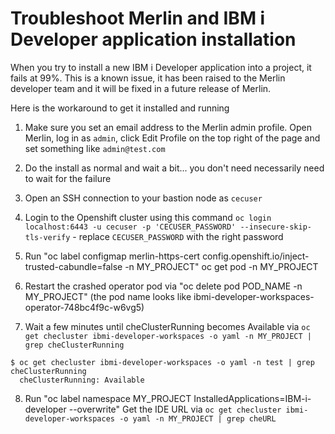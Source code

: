 
# Troubleshoot Merlin and IBM i Developer application installation
    
When you try to install a new IBM i Developer application into a project, it fails at 99%.
This is a known issue, it has been raised to the Merlin developer team and it will be fixed in a future release of Merlin.

Here is the workaround to get it installed and running 

1. Make sure you set an email address to the Merlin admin profile. Open Merlin, log in as `admin`, click Edit Profile on the top right of the page and set something like `admin@test.com`
2. Do the install as normal and wait a bit... you don't need necessarily need to wait for the failure
3. Open an SSH connection to your bastion node as `cecuser`
4. Login to the Openshift cluster using this command `oc login localhost:6443 -u cecuser -p 'CECUSER_PASSWORD' --insecure-skip-tls-verify` - replace `CECUSER_PASSWORD` with the right password

5. Run "oc label configmap merlin-https-cert config.openshift.io/inject-trusted-cabundle=false -n MY_PROJECT"
oc get pod -n MY_PROJECT
6. Restart the crashed operator pod via "oc delete pod POD_NAME -n MY_PROJECT" (the pod name looks like ibmi-developer-workspaces-operator-748bc4f9c-w6vg5)
7. Wait a few minutes until cheClusterRunning becomes Available via `oc get checluster ibmi-developer-workspaces -o yaml -n MY_PROJECT | grep cheClusterRunning`
```shell
$ oc get checluster ibmi-developer-workspaces -o yaml -n test | grep cheClusterRunning
  cheClusterRunning: Available
```
8. Run "oc label namespace MY_PROJECT InstalledApplications=IBM-i-developer --overwrite"
Get the IDE URL via `oc get checluster ibmi-developer-workspaces -o yaml -n MY_PROJECT | grep cheURL`



